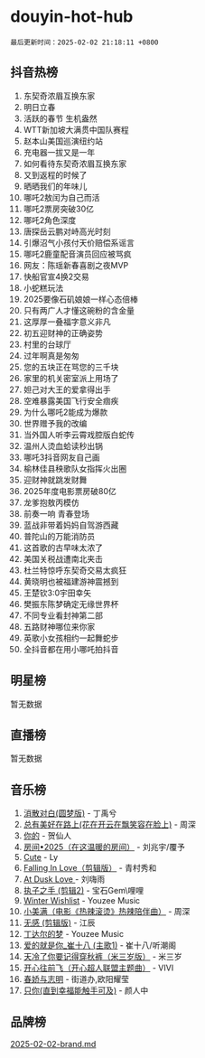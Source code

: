 # douyin-hot-hub

`最后更新时间：2025-02-02 21:18:11 +0800`

## 抖音热榜

1. 东契奇浓眉互换东家
1. 明日立春
1. 活跃的春节 生机盎然
1. WTT新加坡大满贯中国队赛程
1. 赵本山美国巡演纽约站
1. 充电器一拔又是一年
1. 如何看待东契奇浓眉互换东家
1. 又到返程的时候了
1. 晒晒我们的年味儿
1. 哪吒2敖闰为自己而活
1. 哪吒2票房突破30亿
1. 哪吒2角色深度
1. 唐探岳云鹏对峙高光时刻
1. 引爆沼气小孩付天价赔偿系谣言
1. 哪吒2鹿童配音演员回应被骂疯
1. 网友：陈瑶新春喜剧之夜MVP
1. 快船官宣4换2交易
1. 小蛇糕玩法
1. 2025要像石矶娘娘一样心态倍棒
1. 只有两广人才懂这碗粉的含金量
1. 这厚厚一叠福字意义非凡
1. 初五迎财神的正确姿势
1. 村里的台球厅
1. 过年啊真是匆匆
1. 您的五块正在骂您的三千块
1. 家里的机关密室派上用场了
1. 妲己对大王的爱拿得出手
1. 空难暴露美国飞行安全痼疾
1. 为什么哪吒2能成为爆款
1. 世界赠予我的改编
1. 当外国人听李云霄戏腔版白蛇传
1. 温州人烫血蛤读秒出锅
1. 哪吒3抖音网友自己画
1. 榆林佳县秧歌队女指挥火出圈
1. 迎财神就跳发财舞
1. 2025年度电影票房破80亿
1. 龙爹抱敖丙模仿
1. 前奏一响 青春登场
1. 蓝战非带着妈妈自驾游西藏
1. 普陀山的万能消防员
1. 这首歌的古早味太浓了
1. 美国关税战遭南北夹击
1. 杜兰特惊呼东契奇交易太疯狂
1. 黄晓明也被福建游神震撼到
1. 王楚钦3:0宇田幸矢
1. 樊振东陈梦确定无缘世界杯
1. 不同专业看封神第二部
1. 五路财神哪位来你家
1. 英歌小女孩相约一起舞蛇步
1. 全抖音都在用小哪吒拍抖音

## 明星榜

暂无数据

## 直播榜

暂无数据

## 音乐榜

1. [消散对白(圆梦版)](https://sf5-hl-cdn-tos.douyinstatic.com/obj/tos-cn-ve-2774/og4jB5I5IizzoZVAAAzWgBMAsMDWoArfwBOiFs) - 丁禹兮
1. [总有美好在路上(花在开云在飘笑容在脸上)](https://sf5-hl-cdn-tos.douyinstatic.com/obj/tos-cn-ve-2774/oU5u7NwtfBIvaNhoQBszOvAlRiAoiWAVVyBMq4) - 周深
1. [你的](https://sf5-hl-cdn-tos.douyinstatic.com/obj/tos-cn-ve-2774/oYuIeKf42jB7sEV6B2upMdpYAgfrQWj0FeRegh) - 贺仙人
1. [房间•2025（在这温暖的房间）](https://sf5-hl-cdn-tos.douyinstatic.com/obj/tos-cn-ve-2774/oMzJcnT8BgIetASeBfwfEeBQVNfACiCifhfZP7g) - 刘兆宇/覆予
1. [Cute](https://sf5-hl-cdn-tos.douyinstatic.com/obj/tos-cn-ve-2774/o4IbIzHWKAAB4wsS5qMBRiiAlEBGTpQRNfFvuo) - Ly
1. [Falling In Love（剪辑版）](https://sf5-hl-cdn-tos.douyinstatic.com/obj/tos-cn-ve-2774/o8ajpA8zzgBPahbBIO8AcKGBLJezFCRd1wfP9f) - 青村秀和
1. [ At Dusk  Love ](https://sf5-hl-cdn-tos.douyinstatic.com/obj/tos-cn-ve-2774/o8CrpCf5CaYgI4ZrtQgMQAFEfuGqNnRSDQAPBc) - 刘嗨雨
1. [执子之手 (剪辑2)](https://sf5-hl-cdn-tos.douyinstatic.com/obj/tos-cn-ve-2774/oUoZLQjCc31XzqsBnBQUNgeKtYPBcgbFDwtfcu) - 宝石Gem\哩哩
1. [Winter Wishlist](https://sf5-hl-cdn-tos.douyinstatic.com/obj/tos-cn-ve-2774/oIIgUOeamCFCVAzxN6MFRLIBlLGpUqQxeeHrLE) - Youzee Music
1. [小美满（电影《热辣滚烫》热辣陪伴曲）](https://sf5-hl-cdn-tos.douyinstatic.com/obj/tos-cn-ve-2774/o0GAn2lSgfZIDUgtevCGDQYnFg4CwnrBaxbTZL) - 周深
1. [无感 (剪辑版)](https://sf5-hl-cdn-tos.douyinstatic.com/obj/tos-cn-ve-2774/o0eIsUzJBDlQaQFC5OFlgbMEZC1TFYBftOBn6p) - 江辰
1. [丁达尔的梦](https://sf5-hl-cdn-tos.douyinstatic.com/obj/tos-cn-ve-2774/oMU3WirUZBVQkAC9ccG5P2IQirziZM2RTInUY) - Youzee Music
1. [爱的就是你_崔十八 (主歌1)](https://sf5-hl-cdn-tos.douyinstatic.com/obj/tos-cn-ve-2774/oI5BO5DhFZ6UTcNCnZaOCBLtZ7WIMQGfgnXf5E) - 崔十八/听潮阁
1. [天冷了你要记得穿秋裤（米三岁版）](https://sf5-hl-cdn-tos.douyinstatic.com/obj/tos-cn-ve-2774/oQlIwVIDWiZ6BQilAorS7MA0AgCkQDvcZAdm1) - 米三岁
1. [开心往前飞（开心超人联盟主题曲）](https://sf5-hl-cdn-tos.douyinstatic.com/obj/tos-cn-ve-2774/9d8fb7c82cf1421fb93a9fe925275e0a) - VIVI
1. [春娇与志明](https://sf5-hl-cdn-tos.douyinstatic.com/obj/tos-cn-ve-2774/e530d8fceb7044b39707d7f9ff54add1) - 街道办,欧阳耀莹
1. [只你(直到幸福能触手可及)](https://sf5-hl-cdn-tos.douyinstatic.com/obj/tos-cn-ve-2774/o0lBkRDzFTeaVSUz3ZZSCBVtZ5DIMQGfgmEAuE) - 颜人中

## 品牌榜

[2025-02-02-brand.md](2025-02-02-brand.md)
